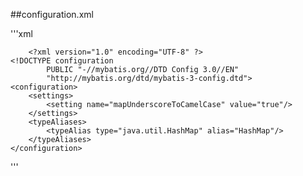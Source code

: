 ##configuration.xml

'''xml

		<?xml version="1.0" encoding="UTF-8" ?>
	<!DOCTYPE configuration
	        PUBLIC "-//mybatis.org//DTD Config 3.0//EN"
	        "http://mybatis.org/dtd/mybatis-3-config.dtd">
	<configuration>
	    <settings>
	        <setting name="mapUnderscoreToCamelCase" value="true"/>
	    </settings>
	    <typeAliases>
	        <typeAlias type="java.util.HashMap" alias="HashMap"/>
	    </typeAliases>
	</configuration>

'''



